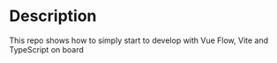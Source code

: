 # Description

This repo shows how to simply start to develop with Vue Flow, Vite and TypeScript on board
